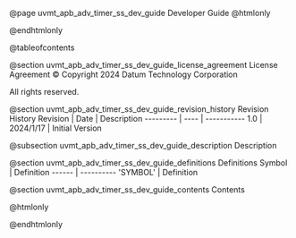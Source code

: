 @page uvmt_apb_adv_timer_ss_dev_guide Developer Guide
@htmlonly
<div class="autonumbering">
@endhtmlonly


@tableofcontents


@section uvmt_apb_adv_timer_ss_dev_guide_license_agreement License Agreement
© Copyright 2024 Datum Technology Corporation

All rights reserved.


@section uvmt_apb_adv_timer_ss_dev_guide_revision_history Revision History
Revision  | Date | Description
--------- | ---- | -----------
1.0 | 2024/1/17 | Initial Version

@subsection uvmt_apb_adv_timer_ss_dev_guide_description Description


@section uvmt_apb_adv_timer_ss_dev_guide_definitions Definitions
Symbol | Definition
------ | ----------
 'SYMBOL' | Definition


@section uvmt_apb_adv_timer_ss_dev_guide_contents Contents


@htmlonly
</div>
@endhtmlonly